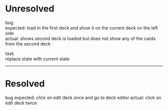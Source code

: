 # Unresolved
bug <br>
expected: load in the first deck and show it on the current deck on the left side <br>
actual: shows second deck is loaded but does not show any of the cards from the second deck

task <br>
replace state with current state



---------------------------------------------------
# Resolved
bug
expected: click on edit deck once and go to deck editor
actual: click on edit deck twice